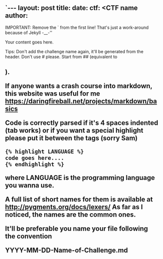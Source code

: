 `---
layout: post
title: <challenge title>
date: <YYYY-MM-DD>
ctf: <CTF name
author: <your nickname>
---

IMPORTANT: Remove the ` from the first line! That's just a work-around because of Jekyll -__-''

Your content goes here.

Tips:
Don't add the challenge name again, it'll be generated from the header. Don't use # please. Start from ## (equivalent to <h2>).

If anyone wants a crash course into markdown, this website was useful for me https://daringfireball.net/projects/markdown/basics

Code is correctly parsed if it's 4 spaces indented (tab works) or if you want a special highlight please put it between the tags (sorry Sam)

	{% highlight LANGUAGE %}
	code goes here....
	{% endhighlight %}

where LANGUAGE is the programming language you wanna use.

A full list of short names for them is available at
http://pygments.org/docs/lexers/
As far as I noticed, the names are the common ones.

It'll be preferable you name your file following the convention

YYYY-MM-DD-Name-of-Challenge.md